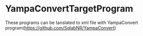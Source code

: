 # YampaConvertTargetProgram

These programs can be tanslated to xml file with YampaConvert program(https://github.com/SqlabNR/YampaConvert)
